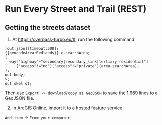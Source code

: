 # Run Every Street and Trail (REST)

## Getting the streets dataset

1. At https://overpass-turbo.eu/#, run the following command:

```
[out:json][timeout:500];
{{geocodeArea:Redlands}}->.searchArea;
(
  way["highway"~"secondary|secondary_link|tertiary|residential"]
     ["access"!="no"]["access"!="private"](area.searchArea);
);
out body;
>;
out skel qt;
```

Then use `Export -> download/copy as GeoJSON` to save the 1,969 lines to a GeoJSON file.

2. In ArcGIS Online, import it to a hosted feature service.

`Add item` -> `From your computer`

